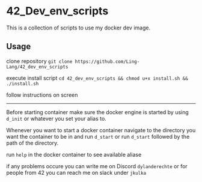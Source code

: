 
# 42_Dev_env_scripts

This is a collection of scripts to use my docker dev image.




## Usage

clone repository  `git clone https://github.com/Ling-Lang/42_dev_env_scripts`

execute install script `cd 42_dev_env_scripts && chmod u+x install.sh && ./install.sh`

follow instructions on screen

---
Before starting container make sure the docker engine is started by using `d_init` or whatever you set your alias to.

Whenever you want to start a docker container navigate to the directory you want the container to be in and run `d_start` or run `d_start` followed by the path of the directory.

run `help` in the docker container to see available aliase



if any problems occure you can write me on Discord `dylanderechte` or for people from 42 you can reach me on slack under `jkulka`
